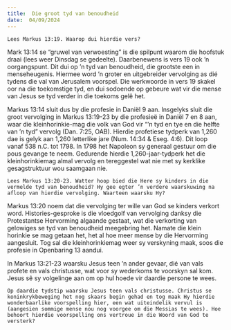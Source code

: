 ```yaml
---
title:  Die groot tyd van benoudheid
date:  04/09/2024
---
```


`Lees Markus 13:19. Waarop dui hierdie vers?`

Mark 13:14 se “gruwel van verwoesting” is die spilpunt waarom die hoofstuk draai (lees weer Dinsdag se gedeelte). Daarbenewens is vers 19 ook ’n oorgangspunt. Dit dui op ’n tyd van benoudheid, die grootste een in menseheugenis. Hiermee word ’n groter en uitgebreider vervolging as dié tydens die val van Jerusalem voorspel. Die werkwoorde in vers 19 skakel oor na die toekomstige tyd, en dui sodoende op gebeure wat vir die mense van Jesus se tyd verder in die toekoms gelê het.

Markus 13:14 sluit dus by die profesie in Daniël 9 aan. Insgelyks sluit die groot vervolging in Markus 13:19-23 by die profesieë in Daniël 7 en 8 aan, waar die kleinhorinkie-mag die volk van God vir “’n tyd en tye en die helfte van ’n tyd” vervolg (Dan. 7:25, OAB). Hierdie profetiese tydperk van 1,260 dae is gelyk aan 1,260 letterlike jare (Num. 14:34 & Eseg. 4:6). Dit loop vanaf 538 n.C. tot 1798. In 1798 het Napoleon sy generaal gestuur om die pous gevange te neem. Gedurende hierdie 1,260-jaar-tydperk het die kleinhorinkiemag almal vervolg en tereggestel wat nie met sy kerklike gesagstruktuur wou saamgaan nie.

`Lees Markus 13:20-23. Watter hoop bied die Here sy kinders in die vermelde tyd van benoudheid? Hy gee egter ’n verdere waarskuwing na afloop van hierdie vervolging. Waarteen waarsku Hy?`

Markus 13:20 noem dat die vervolging ter wille van God se kinders verkort word. Histories-gesproke is die vloedgolf van vervolging danksy die Protestantse Hervorming algaande gestaat, wat die verkorting van gelowiges se tyd van benoudheid meegebring het. Namate die klein horinkie se mag getaan het, het al hoe meer mense by die Hervorming aangesluit. Tog sal die kleinhorinkiemag weer sy verskyning maak, soos die profesie in Openbaring 13 aandui.

In Markus 13:21-23 waarsku Jesus teen ’n ander gevaar, dié van vals profete en vals christusse, wat voor sy wederkoms te voorskyn sal kom. Jesus sê sy volgelinge aan om op hul hoede vir daardie persone te wees.

`Op daardie tydstip waarsku Jesus teen vals christusse. Christus se koninkrykbeweging het nog skaars begin gehad en tog maak Hy hierdie wonderbaarlike voorspelling hier, een wat uiteindelik vervul is (aangesien sommige mense nou nog voorgee om die Messias te wees). Hoe behoort hierdie voorspelling ons vertroue in die Woord van God te versterk?`